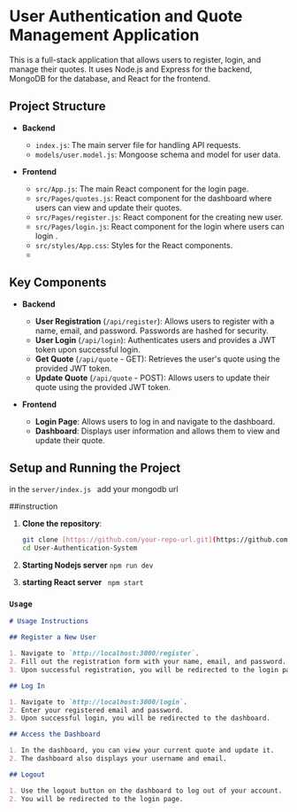 # User Authentication and Quote Management Application

This is a full-stack application that allows users to register, login, and manage their quotes. It uses Node.js and Express for the backend, MongoDB for the database, and React for the frontend.

## Project Structure

- **Backend**
  - `index.js`: The main server file for handling API requests.
  - `models/user.model.js`: Mongoose schema and model for user data.
  
- **Frontend**
  - `src/App.js`: The main React component for the login page.
  - `src/Pages/quotes.js`: React component for the dashboard where users can view and update their quotes.
  - `src/Pages/register.js`: React component for the creating new user.
  - `src/Pages/login.js`: React component for the login where users can login .
  - `src/styles/App.css`: Styles for the React components.
  - 

## Key Components

- **Backend**
  - **User Registration** (`/api/register`): Allows users to register with a name, email, and password. Passwords are hashed for security.
  - **User Login** (`/api/login`): Authenticates users and provides a JWT token upon successful login.
  - **Get Quote** (`/api/quote` - GET): Retrieves the user's quote using the provided JWT token.
  - **Update Quote** (`/api/quote` - POST): Allows users to update their quote using the provided JWT token.

- **Frontend**
  - **Login Page**: Allows users to log in and navigate to the dashboard.
  - **Dashboard**: Displays user information and allows them to view and update their quote.

## Setup and Running the Project

in the `server/index.js ` add your mongodb url

##instruction

1. **Clone the repository**:

   ```bash
   git clone [https://github.com/your-repo-url.git](https://github.com/Abhigyan126/User-Authentication-System.git
   cd User-Authentication-System
   ```
2. **Starting Nodejs server**
   ``` npm run dev ```
3. **starting React server** 
``` npm start```


### `Usage`

```markdown
# Usage Instructions

## Register a New User

1. Navigate to `http://localhost:3000/register`.
2. Fill out the registration form with your name, email, and password.
3. Upon successful registration, you will be redirected to the login page.

## Log In

1. Navigate to `http://localhost:3000/login`.
2. Enter your registered email and password.
3. Upon successful login, you will be redirected to the dashboard.

## Access the Dashboard

1. In the dashboard, you can view your current quote and update it.
2. The dashboard also displays your username and email.

## Logout

1. Use the logout button on the dashboard to log out of your account.
2. You will be redirected to the login page.
